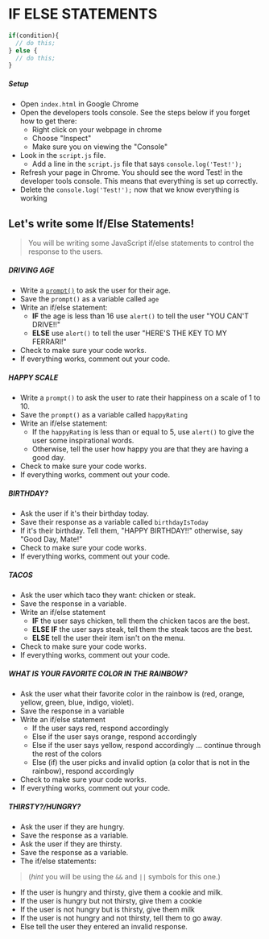 # IF ELSE STATEMENTS

```JavaScript
if(condition){
  // do this;
} else {
  // do this;
}
```

##### Setup
- Open `index.html` in Google Chrome
- Open the developers tools console. See the steps below if you forget how to get there:
  - Right click on your webpage in chrome
  - Choose "Inspect"
  - Make sure you on viewing the "Console"
- Look in the `script.js` file. 
  - Add a line in the `script.js` file that says `console.log('Test!');`
- Refresh your page in Chrome. You should see the word Test! in the developer tools console. This means that everything is set up correctly.
- Delete the `console.log('Test!');` now that we know everything is working

## Let's write some If/Else Statements!
> You will be writing some JavaScript if/else statements to control the response to the users.

##### DRIVING AGE
-  Write a [`prompt()`](https://www.w3schools.com/jsref/met_win_prompt.asp) to ask the user for their age.
- Save the `prompt()` as a variable called `age`
- Write an if/else statement:
  - **IF** the age is less than 16 use `alert()` to tell the user "YOU CAN'T DRIVE!!"
  - **ELSE** use `alert()` to tell the user "HERE'S THE KEY TO MY FERRARI!"
- Check to make sure your code works.
- If everything works, comment out your code.

##### HAPPY SCALE
- Write a `prompt()` to ask the user to rate their happiness on a scale of 1 to 10.
- Save the `prompt()` as a variable called `happyRating`
- Write an if/else statement:
  - If the `happyRating` is less than or equal to 5, use `alert()` to give the user some inspirational words.
  - Otherwise, tell the user how happy you are that they are having a good day.
- Check to make sure your code works.
- If everything works, comment out your code.

##### BIRTHDAY?
- Ask the user if it's their birthday today.
- Save their response as a variable called `birthdayIsToday`
- If it's their birthday. Tell them, "HAPPY BIRTHDAY!!" otherwise, say "Good Day, Mate!"
- Check to make sure your code works.
- If everything works, comment out your code.


##### TACOS
- Ask the user which taco they want: chicken or steak.
- Save the response in a variable.
- Write an if/else statement
  - **IF** the user says chicken, tell them the chicken tacos are the best.
  - **ELSE IF** the user says steak, tell them the steak tacos are the best.
  - **ELSE** tell the user their item isn't on the menu.
- Check to make sure your code works.
- If everything works, comment out your code.

##### WHAT IS YOUR FAVORITE COLOR IN THE RAINBOW?
- Ask the user what their favorite color in the rainbow is (red, orange, yellow, green, blue, indigo, violet).
- Save the response in a variable
- Write an if/else statement
  - If the user says red, respond accordingly
  - Else if the user says orange, respond accordingly
  - Else if the user says yellow, respond accordingly ... continue through the rest of the colors
  - Else (if) the user picks and invalid option (a color that is not in the rainbow), respond accordingly
- Check to make sure your code works.
- If everything works, comment out your code.


##### THIRSTY?/HUNGRY?
- Ask the user if they are hungry.
- Save the response as a variable.
- Ask the user if they are thirsty.
- Save the response as a variable.
- The if/else statements:
>(*hint* you will be using the `&&` and `||` symbols for this one.)
  - If the user is hungry and thirsty, give them a cookie and milk. 
  - If the user is hungry but not thirsty, give them a cookie
  - If the user is not hungry but is thirsty, give them milk
  - If the user is not hungry and not thirsty, tell them to go away.
  - Else tell the user they entered an invalid response.


